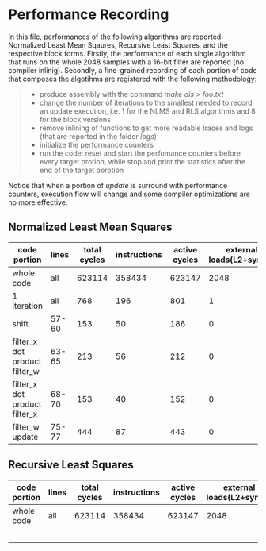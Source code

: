 # Performance Recording

In this file, performances of the following algorithms are reported: Normalized Least Mean Sqaures, Recursive Least Squares, and the respective block forms.
Firstly, the performance of each single algorithm that runs on the whole 2048 samples with a 16-bit filter are reported (no compiler inlinig).
Secondly, a fine-grained recording of each portion of code that composes the algotihms are registered with the following methodology:

> - produce assembly with the command *make dis > foo.txt*
> - change the number of iterations to the smallest needed to record an update execution, i.e. 1 for the NLMS and RLS algorithms and 8 for the block versions
> - remove inlining of functions to get more readable traces and logs (that are reported in the folder *logs*)
> - initialize the performance counters
> - run the code: reset and start the perfomance counters before every target protion, while stop and print the statistics after the end of the target porotion

Notice that when a portion of *update* is surround with performance counters, execution flow will change and some compiler optimizations are no more effective.

## Normalized Least Mean Squares

|code portion|lines|total cycles|instructions|active cycles|external loads(L2+synch)|TCDM cont|LS stalls|I$ misses|
|---|---|---|---|---|---|---|---|---|
|whole code|all|623114|358434|623147|2048|0|36864|517|
|1 iteration|all|768|196|801|1|0|18|473|
|shift|57-60|153|50|186|0|0|0|132|
|filter_x dot product filter_w|63-65|213|56|212|0|0|0|154|
|filter_x dot product filter_x|68-70|153|40|152|0|0|0|110|
|filter_w update|75-77|444|87|443|0|0|16|242|

## Recursive Least Squares

|code portion|lines|total cycles|instructions|active cycles|external loads(L2+synch)|TCDM cont|LS stalls|I$ misses|
|---|---|---|---|---|---|---|---|---|
|whole code|all|623114|358434|623147|2048|0|36864|517|
||||||||||
||||||||||
||||||||||
||||||||||
||||||||||
